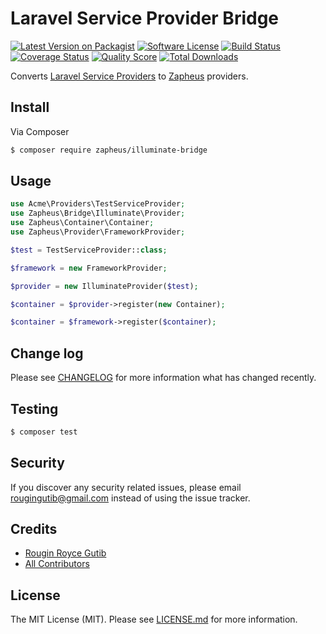 # Laravel Service Provider Bridge

[![Latest Version on Packagist][ico-version]][link-packagist]
[![Software License][ico-license]](LICENSE.md)
[![Build Status][ico-travis]][link-travis]
[![Coverage Status][ico-scrutinizer]][link-scrutinizer]
[![Quality Score][ico-code-quality]][link-code-quality]
[![Total Downloads][ico-downloads]][link-downloads]

Converts [Laravel Service Providers](https://laravel.com/docs/5.5/providers) to [Zapheus](https://github.com/zapheus/zapheus) providers.

## Install

Via Composer

``` bash
$ composer require zapheus/illuminate-bridge
```

## Usage

``` php
use Acme\Providers\TestServiceProvider;
use Zapheus\Bridge\Illuminate\Provider;
use Zapheus\Container\Container;
use Zapheus\Provider\FrameworkProvider;

$test = TestServiceProvider::class;

$framework = new FrameworkProvider;

$provider = new IlluminateProvider($test);

$container = $provider->register(new Container);

$container = $framework->register($container);
```

## Change log

Please see [CHANGELOG](CHANGELOG.md) for more information what has changed recently.

## Testing

``` bash
$ composer test
```

## Security

If you discover any security related issues, please email rougingutib@gmail.com instead of using the issue tracker.

## Credits

- [Rougin Royce Gutib][link-author]
- [All Contributors][link-contributors]

## License

The MIT License (MIT). Please see [LICENSE.md](LICENSE.md) for more information.

[ico-version]: https://img.shields.io/packagist/v/zapheus/illuminate-bridge.svg?style=flat-square
[ico-license]: https://img.shields.io/badge/license-MIT-brightgreen.svg?style=flat-square
[ico-travis]: https://img.shields.io/travis/zapheus/illuminate-bridge/master.svg?style=flat-square
[ico-scrutinizer]: https://img.shields.io/scrutinizer/coverage/g/zapheus/illuminate-bridge.svg?style=flat-square
[ico-code-quality]: https://img.shields.io/scrutinizer/g/zapheus/illuminate-bridge.svg?style=flat-square
[ico-downloads]: https://img.shields.io/packagist/dt/zapheus/illuminate-bridge.svg?style=flat-square

[link-packagist]: https://packagist.org/packages/zapheus/illuminate-bridge
[link-travis]: https://travis-ci.org/zapheus/illuminate-bridge
[link-scrutinizer]: https://scrutinizer-ci.com/g/zapheus/illuminate-bridge/code-structure
[link-code-quality]: https://scrutinizer-ci.com/g/zapheus/illuminate-bridge
[link-downloads]: https://packagist.org/packages/zapheus/illuminate-bridge
[link-author]: https://github.com/rougin
[link-contributors]: ../../contributors